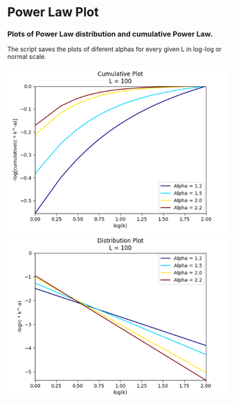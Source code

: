 # Power Law Plot
### Plots of Power Law distribution and cumulative Power Law.

 The script saves the plots of diferent alphas for every given L in log-log or normal scale.

![Cumulative](./images/cumulative_L100_log.png?raw=true) ![Distribution](./images/distribution_L100_log.png?raw=true)

